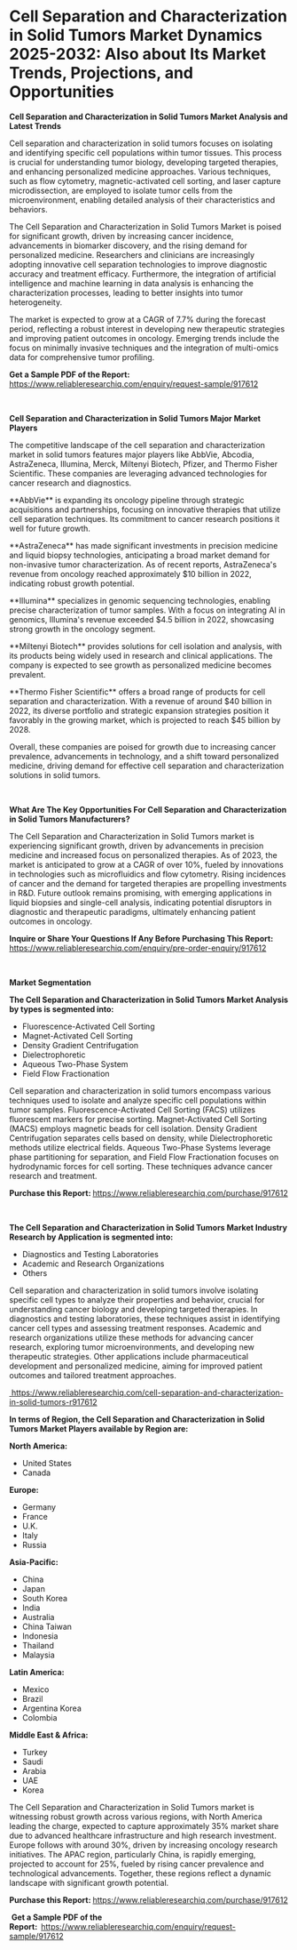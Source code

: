 <p><h1>Cell Separation and Characterization in Solid Tumors Market Dynamics 2025-2032: Also about Its Market Trends, Projections, and Opportunities</h1></p><p><strong>Cell Separation and Characterization in Solid Tumors Market Analysis and Latest Trends</strong></p>
<p><p>Cell separation and characterization in solid tumors focuses on isolating and identifying specific cell populations within tumor tissues. This process is crucial for understanding tumor biology, developing targeted therapies, and enhancing personalized medicine approaches. Various techniques, such as flow cytometry, magnetic-activated cell sorting, and laser capture microdissection, are employed to isolate tumor cells from the microenvironment, enabling detailed analysis of their characteristics and behaviors.</p><p>The Cell Separation and Characterization in Solid Tumors Market is poised for significant growth, driven by increasing cancer incidence, advancements in biomarker discovery, and the rising demand for personalized medicine. Researchers and clinicians are increasingly adopting innovative cell separation technologies to improve diagnostic accuracy and treatment efficacy. Furthermore, the integration of artificial intelligence and machine learning in data analysis is enhancing the characterization processes, leading to better insights into tumor heterogeneity.</p><p>The market is expected to grow at a CAGR of 7.7% during the forecast period, reflecting a robust interest in developing new therapeutic strategies and improving patient outcomes in oncology. Emerging trends include the focus on minimally invasive techniques and the integration of multi-omics data for comprehensive tumor profiling.</p></p>
<p><strong>Get a Sample PDF of the Report:&nbsp;</strong> <a href="https://www.reliableresearchiq.com/enquiry/request-sample/917612?utm_campaign=3166&utm_medium=2&utm_source=Github&utm_content=ia&utm_term=18042025&utm_id=cell-separation-and-characterization-in-solid-tumors">https://www.reliableresearchiq.com/enquiry/request-sample/917612</a></p>
<p>&nbsp;</p>
<p><strong>Cell Separation and Characterization in Solid Tumors Major Market Players</strong></p>
<p><p>The competitive landscape of the cell separation and characterization market in solid tumors features major players like AbbVie, Abcodia, AstraZeneca, Illumina, Merck, Miltenyi Biotech, Pfizer, and Thermo Fisher Scientific. These companies are leveraging advanced technologies for cancer research and diagnostics.</p><p>**AbbVie** is expanding its oncology pipeline through strategic acquisitions and partnerships, focusing on innovative therapies that utilize cell separation techniques. Its commitment to cancer research positions it well for future growth.</p><p>**AstraZeneca** has made significant investments in precision medicine and liquid biopsy technologies, anticipating a broad market demand for non-invasive tumor characterization. As of recent reports, AstraZeneca's revenue from oncology reached approximately $10 billion in 2022, indicating robust growth potential.</p><p>**Illumina** specializes in genomic sequencing technologies, enabling precise characterization of tumor samples. With a focus on integrating AI in genomics, Illumina's revenue exceeded $4.5 billion in 2022, showcasing strong growth in the oncology segment.</p><p>**Miltenyi Biotech** provides solutions for cell isolation and analysis, with its products being widely used in research and clinical applications. The company is expected to see growth as personalized medicine becomes prevalent.</p><p>**Thermo Fisher Scientific** offers a broad range of products for cell separation and characterization. With a revenue of around $40 billion in 2022, its diverse portfolio and strategic expansion strategies position it favorably in the growing market, which is projected to reach $45 billion by 2028.</p><p>Overall, these companies are poised for growth due to increasing cancer prevalence, advancements in technology, and a shift toward personalized medicine, driving demand for effective cell separation and characterization solutions in solid tumors.</p></p>
<p>&nbsp;</p>
<p><strong>What Are The Key Opportunities For Cell Separation and Characterization in Solid Tumors Manufacturers?</strong></p>
<p><p>The Cell Separation and Characterization in Solid Tumors market is experiencing significant growth, driven by advancements in precision medicine and increased focus on personalized therapies. As of 2023, the market is anticipated to grow at a CAGR of over 10%, fueled by innovations in technologies such as microfluidics and flow cytometry. Rising incidences of cancer and the demand for targeted therapies are propelling investments in R&D. Future outlook remains promising, with emerging applications in liquid biopsies and single-cell analysis, indicating potential disruptors in diagnostic and therapeutic paradigms, ultimately enhancing patient outcomes in oncology.</p></p>
<p><strong>Inquire or Share Your Questions If Any Before Purchasing This Report:</strong> <a href="https://www.reliableresearchiq.com/enquiry/pre-order-enquiry/917612?utm_campaign=3166&utm_medium=2&utm_source=Github&utm_content=ia&utm_term=18042025&utm_id=cell-separation-and-characterization-in-solid-tumors">https://www.reliableresearchiq.com/enquiry/pre-order-enquiry/917612</a></p>
<p>&nbsp;</p>
<p><strong>Market Segmentation</strong></p>
<p><strong>The Cell Separation and Characterization in Solid Tumors Market Analysis by types is segmented into:</strong></p>
<p><ul><li>Fluorescence-Activated Cell Sorting</li><li>Magnet-Activated Cell Sorting</li><li>Density Gradient Centrifugation</li><li>Dielectrophoretic</li><li>Aqueous Two-Phase System</li><li>Field Flow Fractionation</li></ul></p>
<p><p>Cell separation and characterization in solid tumors encompass various techniques used to isolate and analyze specific cell populations within tumor samples. Fluorescence-Activated Cell Sorting (FACS) utilizes fluorescent markers for precise sorting. Magnet-Activated Cell Sorting (MACS) employs magnetic beads for cell isolation. Density Gradient Centrifugation separates cells based on density, while Dielectrophoretic methods utilize electrical fields. Aqueous Two-Phase Systems leverage phase partitioning for separation, and Field Flow Fractionation focuses on hydrodynamic forces for cell sorting. These techniques advance cancer research and treatment.</p></p>
<p><strong>Purchase this Report:&nbsp;</strong><a href="https://www.reliableresearchiq.com/purchase/917612?utm_campaign=3166&utm_medium=2&utm_source=Github&utm_content=ia&utm_term=18042025&utm_id=cell-separation-and-characterization-in-solid-tumors">https://www.reliableresearchiq.com/purchase/917612</a></p>
<p>&nbsp;</p>
<p><strong>The Cell Separation and Characterization in Solid Tumors Market Industry Research by Application is segmented into:</strong></p>
<p><ul><li>Diagnostics and Testing Laboratories</li><li>Academic and Research Organizations</li><li>Others</li></ul></p>
<p><p>Cell separation and characterization in solid tumors involve isolating specific cell types to analyze their properties and behavior, crucial for understanding cancer biology and developing targeted therapies. In diagnostics and testing laboratories, these techniques assist in identifying cancer cell types and assessing treatment responses. Academic and research organizations utilize these methods for advancing cancer research, exploring tumor microenvironments, and developing new therapeutic strategies. Other applications include pharmaceutical development and personalized medicine, aiming for improved patient outcomes and tailored treatment approaches.</p></p>
<p><a href="https://www.reliableresearchiq.com/cell-separation-and-characterization-in-solid-tumors-r917612?utm_campaign=3166&utm_medium=2&utm_source=Github&utm_content=ia&utm_term=18042025&utm_id=cell-separation-and-characterization-in-solid-tumors">&nbsp;https://www.reliableresearchiq.com/cell-separation-and-characterization-in-solid-tumors-r917612</a></p>
<p><strong>In terms of Region, the Cell Separation and Characterization in Solid Tumors Market Players available by Region are:</strong></p>
<p>
    <p> <strong> North America: </strong>
        <ul>
            <li>United States</li>
            <li>Canada</li>
        </ul>
        </p> 
    <p> <strong> Europe: </strong>
        <ul>
            <li>Germany</li>
            <li>France</li>
            <li>U.K.</li>
            <li>Italy</li>
            <li>Russia</li>
        </ul>
        </p> 
    <p> <strong> Asia-Pacific: </strong>
        <ul>
            <li>China</li>
            <li>Japan</li>
            <li>South Korea</li>
            <li>India</li>
            <li>Australia</li>
            <li>China Taiwan</li>
            <li>Indonesia</li>
            <li>Thailand</li>
            <li>Malaysia</li>
        </ul>
        </p> 
    <p> <strong> Latin America: </strong>
        <ul>
            <li>Mexico</li>
            <li>Brazil</li>
            <li>Argentina Korea</li>
            <li>Colombia</li>
        </ul>
        </p> 
    <p> <strong> Middle East & Africa: </strong>
        <ul>
            <li>Turkey</li>
            <li>Saudi</li>
            <li>Arabia</li>
            <li>UAE</li>
            <li>Korea</li>
        </ul>
    </p>
    </p>
<p><p>The Cell Separation and Characterization in Solid Tumors market is witnessing robust growth across various regions, with North America leading the charge, expected to capture approximately 35% market share due to advanced healthcare infrastructure and high research investment. Europe follows with around 30%, driven by increasing oncology research initiatives. The APAC region, particularly China, is rapidly emerging, projected to account for 25%, fueled by rising cancer prevalence and technological advancements. Together, these regions reflect a dynamic landscape with significant growth potential.</p></p>
<p><strong>Purchase this Report: </strong><a href="https://www.reliableresearchiq.com/purchase/917612?utm_campaign=3166&utm_medium=2&utm_source=Github&utm_content=ia&utm_term=18042025&utm_id=cell-separation-and-characterization-in-solid-tumors">https://www.reliableresearchiq.com/purchase/917612</a></p>
<p>&nbsp;<strong>Get a Sample PDF of the Report:&nbsp;&nbsp;</strong><a href="https://www.reliableresearchiq.com/enquiry/request-sample/917612?utm_campaign=3166&utm_medium=2&utm_source=Github&utm_content=ia&utm_term=18042025&utm_id=cell-separation-and-characterization-in-solid-tumors">https://www.reliableresearchiq.com/enquiry/request-sample/917612</a></p>
<p><strong></strong></p>
<p><p></p><p></p><p></p></p>